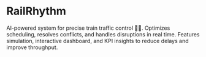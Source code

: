 # RailRhythm
AI-powered system for precise train traffic control 🚆🤖. Optimizes scheduling, resolves conflicts, and handles disruptions in real time. Features simulation, interactive dashboard, and KPI insights to reduce delays and improve throughput.
